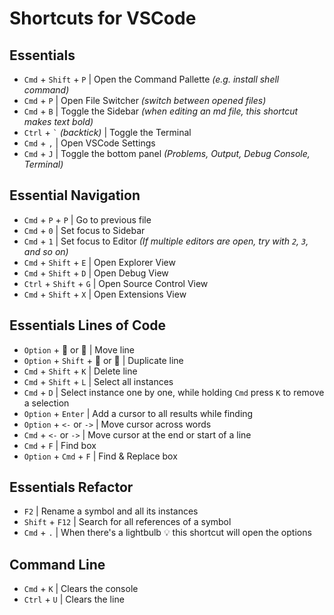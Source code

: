 # Shortcuts for VSCode

## Essentials

* `Cmd` + `Shift` + `P` | Open the Command Pallette _(e.g. install shell command)_
* `Cmd` + `P` | Open File Switcher _(switch between opened files)_
* `Cmd` + `B` | Toggle the Sidebar _(when editing an md file, this shortcut makes text bold)_
* `Ctrl` + <code>\`</code> _(backtick)_ | Toggle the Terminal
* `Cmd` + `,` | Open VSCode Settings
* `Cmd` + `J` | Toggle the bottom panel _(Problems, Output, Debug Console, Terminal)_

## Essential Navigation

* `Cmd` + `P` + `P` | Go to previous file
* `Cmd` + `0` | Set focus to Sidebar
* `Cmd` + `1` | Set focus to Editor _(If multiple editors are open, try with `2`, `3`, and so on)_
* `Cmd` + `Shift` + `E` | Open Explorer View
* `Cmd` + `Shift` + `D` | Open Debug View
* `Ctrl` + `Shift` + `G` | Open Source Control View
* `Cmd` + `Shift` + `X` | Open Extensions View

## Essentials Lines of Code

* `Option` + 🔼 or 🔽 | Move line
* `Option` + `Shift` + 🔼 or 🔽 | Duplicate line
* `Cmd` + `Shift` + `K` | Delete line
* `Cmd` + `Shift` + `L` | Select all instances
* `Cmd` + `D` | Select instance one by one, while holding `Cmd` press `K` to remove a selection
* `Option` + `Enter` | Add a cursor to all results while finding
* `Option` + `<-` or `->` | Move cursor across words
* `Cmd` + `<-` or `->` | Move cursor at the end or start of a line
* `Cmd` + `F` | Find box
* `Option` + `Cmd` + `F` | Find & Replace box

## Essentials Refactor

* `F2` | Rename a symbol and all its instances
* `Shift` + `F12` | Search for all references of a symbol
* `Cmd` + `.` | When there's a lightbulb 💡 this shortcut will open the options

## Command Line

* `Cmd` + `K` | Clears the console
* `Ctrl` + `U` | Clears the line
